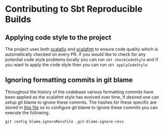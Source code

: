# Contributing to Sbt Reproducible Builds

## Applying code style to the project

The project uses both [scalafix](https://scalacenter.github.io/scalafix/) and
[scalafmt](https://scalameta.org/scalafmt/) to ensure code quality which is automatically checked on every
PR. If you would like to check for any potential code style problems locally you can run `sbt checkCodeStyle` and if
you want to apply the code style then you can run `sbt applyCodeStyle`.

## Ignoring formatting commits in git blame

Throughout the history of the codebase various formatting commits have been applied as the scalafmt style has evolved over time, if desired
one can setup git blame to ignore these commits. The hashes for these specific are stored in [this file](.git-blame-ignore-revs) so to configure
git blame to ignore these commits you can execute the following.

```shell
git config blame.ignoreRevsFile .git-blame-ignore-revs
```
